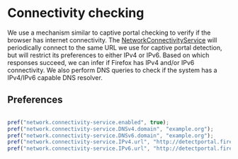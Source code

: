 # Connectivity checking
We use a mechanism similar to captive portal checking to verify if the browser has internet connectivity. The [NetworkConnectivityService](https://searchfox.org/mozilla-central/source/netwerk/base/NetworkConnectivityService.h) will periodically connect to the same URL we use for captive portal detection, but will restrict its preferences to either IPv4 or IPv6. Based on which responses succeed, we can infer if Firefox has IPv4 and/or IPv6 connectivity. We also perform DNS queries to check if the system has a IPv4/IPv6 capable DNS resolver.

## Preferences

```js

pref("network.connectivity-service.enabled", true);
pref("network.connectivity-service.DNSv4.domain", "example.org");
pref("network.connectivity-service.DNSv6.domain", "example.org");
pref("network.connectivity-service.IPv4.url", "http://detectportal.firefox.com/success.txt?ipv4");
pref("network.connectivity-service.IPv6.url", "http://detectportal.firefox.com/success.txt?ipv6");

```
